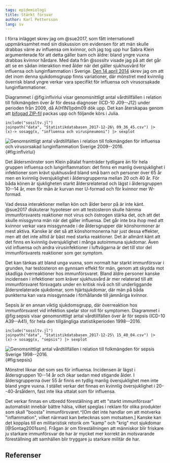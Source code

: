 ```yaml
---
tags: epidemiologi
title: Stärkt försvar
author: Karl Pettersson
lang: sv
---
```


I förra inlägget skrev jag om @sue2017, som fått internationell uppmärksamhet
med sin diskussion om evidensen för att män skulle drabbas värre av influensa
om kvinnor, och jag tog upp hur Sabra Klein argumenterade för att detta gäller
barn och äldre: bland yngre vuxna drabbas kvinnor hårdare. Med data från
@sossltv visade jag på att det går att se en sådan interaktion med ålder när
det gäller sjukhusvård för influensa och lunginflammation i Sverige. [Den 14
april 2014](http://klpn.se/2014/04/14/minskad-okning/) skrev jag om att det
inom denna sjukdomsgrupp finns variationer, där mönstret med kvinnlig överrisk
bland yngre verkar vara specifikt för influensa och virusorsakade
lunginflammationer.

Diagrammet i @fig:inflvirlui visar genomsnittligt antal vårdtillfällen i relation till
folkmängden över år för dessa diagnoser (ICD-10 J09--J12) under perioden från 2009, då
A(H1N1)pdm09 dök upp. Det kan återskapas genom att [bifogad
ZIP-fil](../postdata/2017-12-26-boost.zip) packas upp och följande körs i Julia.

``` {.julia .numberLines}
include("sossltv.jl")
joinpath("data", "Statistikdatabasen_2017-12-26\ 09_36_45.csv") |>
(x)-> sosagg(x, "influensa och viruspneumoni") |> sexplot
```

![Genomsnittligt antal vårdtillfällen i relation till folkmängden för influensa
och virusorsakad lunginflammation Sverige
2009--2016.](../images/Sv0916InfvirluiSjukh.svg){#fig:inflvirlui}

Det åldersmönster som Klein påtalat framträder tydligare än för hela gruppen
influensa och lunginflammation: det finns en manlig översjuklighet i
infektioner som krävt sjukhusvård bland små barn och personer över 65 år
men en kvinnlig översjuklighet i åldersgrupperna mellan 20 och 40 år. För båda
könen är sjukligheten starkt åldersrelaterad och lägst i åldersgruppen 10--14
år, men för män är kurvan mer U-formad och för kvinnor mer W-formad.

Vad dessa interaktioner mellan kön och ålder beror på är inte känt. @sue2017
diskuterar hypoteser om att testosteron skulle hämma immunförsvarets reaktioner
mot virus och östrogen stärka det, och att det skulle missgynna män när det
gäller influensa. Det går inte bra ihop med att kvinnor verkar vara missgynnade
i de åldersgrupper där könshormoner är mest aktiva. Kanske är det så att
könshormonerna har just dessa effekter, men att det inte alltid är bäst med
starka reaktioner. Det är allmänt känt att det finns en kvinnlig
översjuklighet i många autoimmuna sjukdomar. Även vid influensa och andra
virusinfektioner i luftvägarna är det till stor del immunförsvarets reaktioner
som ger symptom.

Det kan tänkas att bland unga vuxna, som normalt har starkt immunförsvar i
grunden, har testosteron en gynnsam effekt för män, genom att skydda mot
skadliga överreaktioner hos immunförsvaret. Bland äldre personer kanske
incidensen i infektioner som kräver sjukhusvård är mer relaterad till 
att immunförsvaret försvagats under en kritisk nivå och till underliggande
åldersrelaterade sjukdomar, som hjärtsjukdomar, där män på båda punkterna kan
vara missgynnade i förhållande till jämnåriga kvinnor. 

Sepsis är en annan viktig sjukdomsgrupp, där överreaktion hos immunförsvaret
vid infektion spelar stor roll för symptomen. Diagrammet i @fig:sepsis visar
genomsnittligt antal vårdtillfällen över år för sepsis (ICD-10 A39--A41), för
hela den tillgängliga statistikperioden 1998--2016.

``` {.julia .numberLines}
include("sossltv.jl")
joinpath("data", "Statistikdatabasen_2017-12-25\ 15_40_04.csv") |>
(x)-> sosagg(x, "sepsis") |> sexplot
```

![Genomsnittligt antal vårdtillfällen i relation till folkmängden för sepsis Sverige
1998--2016.](../images/Sv9816SepsisSjukh.svg){#fig:sepsis}

Mönstret liknar det som ses för influensa. Incidensen är lägst i åldersgruppen
10--14 år och ökar sedan med stigande ålder. I åldersgrupperna över 55 år finns en
tydlig manlig översjuklighet men inte bland yngre vuxna. I stället verkar det
finnas en kvinnlig översjuklighet i 20--40-årsåldern, fast inte lika uttalat
som för influensa.

Det verkar finnas en utbredd föreställning att ett "starkt immunförsvar"
automatiskt innebär bättre hälsa, vilket speglas i reklam för olika produkter
som skall "boosta" immunförsvaret.^[Om det inte handlar om att motverka
"inflammation", vilket närmast kan betecknas som motsatsen.] Kanske kan det
kopplas till en militaristisk retorik om "kamp" och "krig" mot sjukdomar
[@Sontag2001ssm]. Frågan är om föreställningen att människor blir friskare ju
starkare immunförsvar de har är mycket mer korrekt än motsvarande föreställning
att samhällen blir tryggare ju starkare militär de har.

## Referenser
